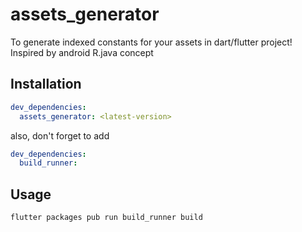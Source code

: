 # assets_generator

To generate indexed constants for your assets in dart/flutter project! Inspired by android R.java concept

## Installation

```yaml
dev_dependencies:
  assets_generator: <latest-version>
```

also, don't forget to add 

```yaml
dev_dependencies:
  build_runner:
```

## Usage

```
flutter packages pub run build_runner build
````